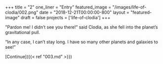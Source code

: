+++
title = "2"
one_liner = "Entry"
featured_image = "/images/life-of-clodia/002.png"
date = "2018-12-21T00:00:00-800"
layout = "featured-image"
draft = false
projects = ['life-of-clodia']
+++

"Pardon me! I didn’t see you there!” said Clodia, as she fell into the planet’s gravitational pull. 

“In any case, I can’t stay long. I have so many other planets and galaxies to see!”

[Continue]({{< ref "003.md" >}})
